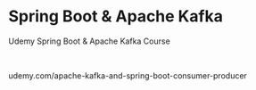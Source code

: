 # Spring Boot & Apache Kafka

Udemy Spring Boot & Apache Kafka Course

<br/>

udemy.com/apache-kafka-and-spring-boot-consumer-producer